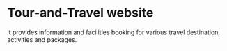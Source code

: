 # Tour-and-Travel website
it provides information and facilities booking for various travel
destination, activities and packages.
